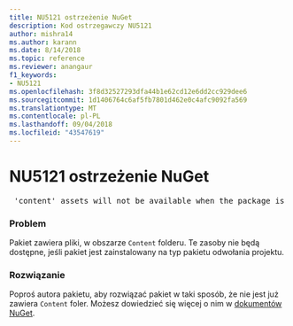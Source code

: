 ```yaml
---
title: NU5121 ostrzeżenie NuGet
description: Kod ostrzegawczy NU5121
author: mishra14
ms.author: karann
ms.date: 8/14/2018
ms.topic: reference
ms.reviewer: anangaur
f1_keywords:
- NU5121
ms.openlocfilehash: 3f8d32527293dfa44b1e62cd12e6dd2cc929dee6
ms.sourcegitcommit: 1d1406764c6af5fb7801d462e0c4afc9092fa569
ms.translationtype: MT
ms.contentlocale: pl-PL
ms.lasthandoff: 09/04/2018
ms.locfileid: "43547619"
---
```

# <a name="nuget-warning-nu5121"></a>NU5121 ostrzeżenie NuGet
<pre> 'content' assets will not be available when the package is installed after the migration.</pre>

### <a name="issue"></a>Problem

Pakiet zawiera pliki, w obszarze `Content` folderu. Te zasoby nie będą dostępne, jeśli pakiet jest zainstalowany na typ pakietu odwołania projektu.


### <a name="solution"></a>Rozwiązanie

Poproś autora pakietu, aby rozwiązać pakiet w taki sposób, że nie jest już zawiera `Content` foler. Możesz dowiedzieć się więcej o nim w [dokumentów NuGet](https://docs.microsoft.com/en-us/nuget/reference/migrate-packages-config-to-package-reference).

